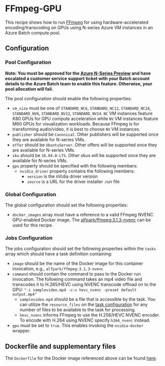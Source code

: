 # FFmpeg-GPU
This recipe shows how to run [FFmpeg](https://ffmpeg.org/) for using
hardware-accelerated encoding/transcoding on GPUs using N-series Azure VM
instances in an Azure Batch compute pool.

## Configuration
### Pool Configuration
**Note: You must be approved for the
[Azure N-Series Preview](http://gpu.azure.com/) and have escalated a
customer service support ticket with your Batch account details to the Azure
Batch team to enable this feature. Otherwise, your pool allocation will fail.**

The pool configuration should enable the following properties:
* `vm_size` must be one of `STANDARD_NC6`, `STANDARD_NC12`, `STANDARD_NC24`,
`STANDARD_NV6`, `STANDARD_NV12`, `STANDARD_NV24`. `NC` VM instances feature
K80 GPUs for GPU compute acceleration while `NV` VM instances feature
M60 GPUs for visualization workloads. Because FFmpeg is for transforming
audio/video, it is best to choose `NV` VM instances.
* `publisher` should be `Canonical`. Other publishers will be supported
once they are available for N-series VMs.
* `offer` should be `UbuntuServer`. Other offers will be supported once they
are available for N-series VMs.
* `sku` should be `16.04.0-LTS`. Other skus will be supported once they are
available for N-series VMs.
* `gpu` property should be specified with the following members:
  * `nvidia_driver` property contains the following members:
    * `version` is the nVidia driver version
    * `source` is a URL for the driver installer .run file

### Global Configuration
The global configuration should set the following properties:
* `docker_images` array must have a reference to a valid FFmpeg NVENC
GPU-enabled Docker image. The
[alfpark/ffmpeg:3.1.3-nvenc](https://hub.docker.com/r/alfpark/ffmpeg)
can be used for this recipe.

### Jobs Configuration
The jobs configuration should set the following properties within the `tasks`
array which should have a task definition containing:
* `image` should be the name of the Docker image for this container invocation,
e.g., `alfpark/ffmpeg:3.1.3-nvenc`
* `command` should contain the command to pass to the Docker run invocation.
The following command takes an mp4 video file and transcodes it to H.265/HEVC
using NVENC transcode offload on to the GPU:
`"-i samplevideo.mp4 -c:v hevc_nvenc -preset default output.mp4"`
  * `samplevideo.mp4` should be a file that is accessible by the task. You
    can utilize the `resource_files` on the
    [task configuration](../../docs/02-batch-shipyard-configuration.md) for
    any number of files to be available to the task for processing.
  * `hevc_nvenc` informs FFmpeg to use the H.256/HEVC NVENC encoder. To
    encode with H.264 using NVENC specify `h264_nvenc` instead.
* `gpu` must be set to `true`. This enables invoking the `nvidia-docker`
wrapper.

## Dockerfile and supplementary files
The `Dockerfile` for the Docker image referenced above can be found
[here](https://github.com/alfpark/docker-ffmpeg/blob/master/nvenc/).
